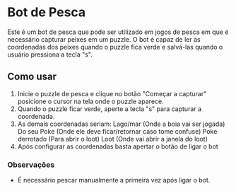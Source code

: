 # Bot de Pesca

Este é um bot de pesca que pode ser utilizado em jogos de pesca em que é necessário capturar peixes em um puzzle. O bot é capaz de ler as coordenadas dos peixes quando o puzzle fica verde e salvá-las quando o usuário pressiona a tecla "s".

## Como usar

1. Inicie o puzzle de pesca e clique no botão "Começar a capturar" posicione o cursor na tela onde o puzzle aparece.
2. Quando o puzzle ficar verde, aperte a tecla "s" para capturar a coordenada.
3. As demais coordenadas seriam:
      Lago/mar (Onde a boia vai ser jogada)
      Do seu Poke (Onde ele deve ficar/retornar caso tome confuse)
      Poke derrotado (Para abrir o loot)
      Loot (Onde vai abrir a janela do loot)
4. Após configurar as coordenadas basta apertar o botão de ligar o bot

### Observações

- É necessário pescar manualmente a primeira vez após ligar o bot.
